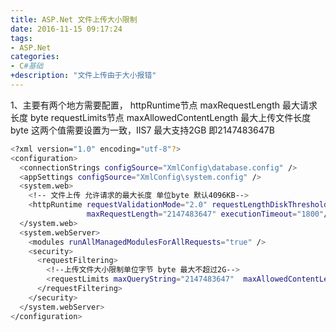```yaml
---
title: ASP.Net 文件上传大小限制
date: 2016-11-15 09:17:24
tags:
- ASP.Net
categories:
- C#基础
+description: "文件上传由于大小报错"
---
```


1、主要有两个地方需要配置，
httpRuntime节点 maxRequestLength 最大请求长度 byte
requestLimits节点 maxAllowedContentLength 最大上传文件长度 byte
这两个值需要设置为一致，IIS7 最大支持2GB 即2147483647B

``` bash
<?xml version="1.0" encoding="utf-8"?>
<configuration>
  <connectionStrings configSource="XmlConfig\database.config" />
  <appSettings configSource="XmlConfig\system.config" />
  <system.web>
    <!-- 文件上传 允许请求的最大长度 单位byte 默认4096KB-->
    <httpRuntime requestValidationMode="2.0" requestLengthDiskThreshold="256" 
                 maxRequestLength="2147483647" executionTimeout="1800"/>
  </system.web>
  <system.webServer>
    <modules runAllManagedModulesForAllRequests="true" />
    <security>
      <requestFiltering>
        <!--上传文件大小限制单位字节 byte 最大不超过2G-->
        <requestLimits maxQueryString="2147483647"  maxAllowedContentLength="2147483647"/>
      </requestFiltering>
    </security>
  </system.webServer>
</configuration>
```
